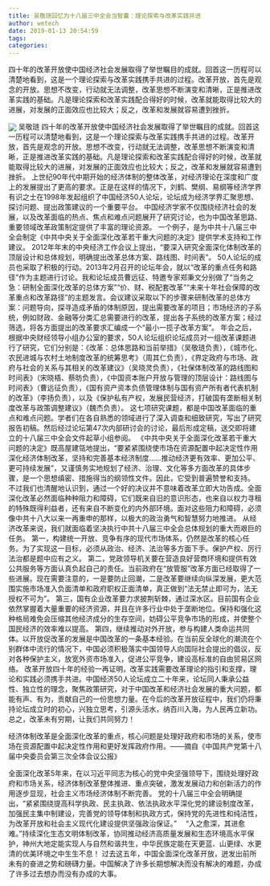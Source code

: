 ```yaml
---
title: 吴敬琏回忆为十八届三中全会当智囊：理论探索与改革实践并进
author: wetech
date: 2019-01-13 20:54:59
tags: 
categories: 
---
```

四十年的改革开放使中国经济社会发展取得了举世瞩目的成就。回首这一历程可以清楚地看到，这是一个理论探索与改革实践携手共进的过程。改革开放，首先是观念的开放。思想不改变，行动就无法调整，改革思想不断演变和清晰，正是推进改革实践的基础。凡是理论探索和改革实践配合得好的时候，改革就能取得比较大的进展，对发展的正面效应也比较大；反之，改革和发展就容易遭到挫折。
<!-- more -->
<img align="center" border="0" src="https://imgcdn.yicai.com/uppics/images/2019/01/d737a71c4018f6c25ba4fc3a27f5cb03.jpg" />
吴敬琏
四十年的改革开放使中国经济社会发展取得了举世瞩目的成就。回首这一历程可以清楚地看到，这是一个理论探索与改革实践携手共进的过程。改革开放，首先是观念的开放。思想不改变，行动就无法调整，改革思想不断演变和清晰，正是推进改革实践的基础。凡是理论探索和改革实践配合得好的时候，改革就能取得比较大的进展，对发展的正面效应也比较大；反之，改革和发展就容易遭到挫折。
上世纪90年代中期开始的经济体制的整体改革，对经济理论在深度和广度上的发展提出了更高的要求。正是在这样的情况下，刘鹤、樊纲、易纲等经济学界有识之士在1998年发起组织了中国经济50人论坛，论坛成为经济学界汇聚思想、探讨问题、提出政策建议的一个重要平台。
中国经济学家不仅围绕经济社会的发展，以及改革面临的热点、焦点和难点问题展开了研究讨论，也为中国改革思路、重要领域改革政策制定提供了丰富的理论资源。
一个例子，是为中共十八届三中全会制定《中共中央关于全面深化改革若干重大问题的决定》提供学术支持和工作建议。
2012年年末的中央经济工作会议上提出，“要深入研究全面深化体制改革的顶层设计和总体规划，明确提出改革总体方案、路线图、时间表”。
50人论坛的成员也采取了积极的行动。2013年2月召开的论坛年会，就以“改革的重点任务和路径”作为主题进行讨论。我和论坛成员曹远征、特邀专家郑秉文分别做了“当务之急：研制全面深化改革的总体方案”“价、财、税配套改革”“未来十年社会保障的改革重点和改革路径”的主题发言。会议建议采取以下的步骤来研制改革的总体方案：问题导向，探寻造成矛盾的体制原因，提出需要改革的项目；市场经济的子系统，例如财政、金融等分类汇总需要进行的改革，提出各子系统的改革方案；经过筛选，将各方面提出的改革要求汇编成一个“最小一揽子改革方案”。
年会之后，根据中央财经领导小组办公室的要求，50人论坛组织论坛成员对一组改革课题进行了研究，它们分别是：《改革：总体思路和当前举措》（吴敬琏负责），《城市化、农民进城与农村土地制度改革的统筹思考》（周其仁负责），《界定政府与市场、政府与社会的关系与其相关的改革建议》（吴晓灵负责），《社保体制改革的路线图和时间表》（宋晓梧、蔡昉负责），《中国资本账户开放与管理的顶层设计：路线图与时间表》（曹远征负责），《国有资产资本负债管理体制与国有资产所有者代表机制的改革》（李扬负责），以及《保护私有产权，发展民营经济，打破国有垄断相关制度改革与政策调整建议》（魏杰负责）。
这七项研究课题，都是中国改革面临的重点和难点问题。学者们在各自熟悉的领域进行了深入调查和细致研究，写出了研究报告初稿。然后经过论坛第47次内部研讨会的讨论，最后形成定稿，送交即将建立的十八届三中全会文件起草小组参阅。
《中共中央关于全面深化改革若干重大问题的决定》既高屋建瓴地提出，“要紧紧围绕使市场在资源配置中起决定性作用深化经济体制改革，坚持和完善基本经济制度……推动经济更有效率、更加公平、更可持续发展”，又谨慎务实地规划了经济、治理、文化等多方面改革的具体步骤，是一个思想缜密、措施得当的纲领性文件。因此，它受到普遍赞誉和支持。
不过我们也清醒地认识到，通过一个好的决议并不意味着改革立即大功告成。全面深化改革必然面临种种阻力和障碍，它们既来自旧的意识形态，也来自以权力寻租的特殊既得利益者，还有来自不断变化的内外部环境。面对这些阻力和障碍，必须像中共十八大以来一再重申的那样，以极大的政治勇气和智慧努力地推进。
从经济改革来说，我们就面临着坚决执行中共十八届三中全会总体规划的重大而艰巨的任务。
第一，构建统一开放、竞争有序的现代市场体系，仍然是改革的核心任务。为了实现这一目标，必须从政治、经济、法治等多方面下手。保护产权、厉行法治都是题中应有之义。
第二，党政领导机关要在营造良好营商环境和提供有效公共服务等方面认真负起自己的责任。当前政府在“放管服”改革方面已经取得了一些进展。现在需要注意的，一是要防止回潮，二是改革要继续向纵深发展，更大范围实施市场准入负面清单和政府职权正面清单，真正做到“法无禁止即可为，法无授权不可为”。
第三，国有企业改革要力求披荆斩棘，通过深水区。目前国有企业依然掌握着大量重要的经济资源，并且在许多行业中处于垄断地位。保持和强化这种格局难免会压缩其他经济成分的生存空间，妨碍公平竞争市场的形成，并使整个国民经济的效率难以提高。
第四，继续推动对外开放，参与构建人类命运共同体。以开放促改革的发展是中国改革的一条基本经验。在当前反全球化的潮流在个别群体中流行的情况下，中国必须积极落实中国领导人向国际社会提出的倡议，反对各种保护主义，放宽外资市场准入，促进公平竞争，建设高标准的自由贸易区网络。
改革开放四十年的经验一再证明，改革实践需要改革理论的指引和支撑，理论和实践必须携手共进。中国经济50人论坛成立二十年来，论坛同人秉承公益性、独立性的理念，聚焦政策研究，对于中国改革和经济社会发展的重大问题，都能有声、有为，贡献自己的一份思想力量。在今后的改革开放征程中，我们仍将秉持论坛成立时的初心，兴独立思考，引源头活水，纳百川入海，为人民再立新功。
总之，改革未有穷期，让我们共同努力！
 
 
经济体制改革是全面深化改革的重点，核心问题是处理好政府和市场的关系，使市场在资源配置中起决定性作用和更好发挥政府作用。——摘自《中国共产党第十八届中央委员会第三次全体会议公报》全面深化改革5年来，在以习近平同志为核心的党中央坚强领导下，围绕处理好政府和市场关系，经济体制改革整体推进、重点突破，激发发展动力和创新活力的作用逐步显现，社会主义市场经济体制不断完善。
党的十八届三中全会明确提出，“紧紧围绕提高科学执政、民主执政、依法执政水平深化党的建设制度改革，加强民主集中制建设，完善党的领导体制和执政方式，保持党的先进性和纯洁性，为改革开放和社会主义现代化建设提供坚强政治保证。”
　“入之愈深，其进愈难。”持续深化生态文明体制改革，协同推动经济高质量发展和生态环境高水平保护，神州大地定能实现人与自然和谐共生，中华民族定能在天更蓝、山更绿、水更清的优美环境之中生生不息！
过去这五年，中国全面深化改革开放，迸发出前所未有的奋进之势和磅礴力量。中国解决了许多长期想解决而没有解决的难题，办成了许多过去想办而没有办成的大事。
